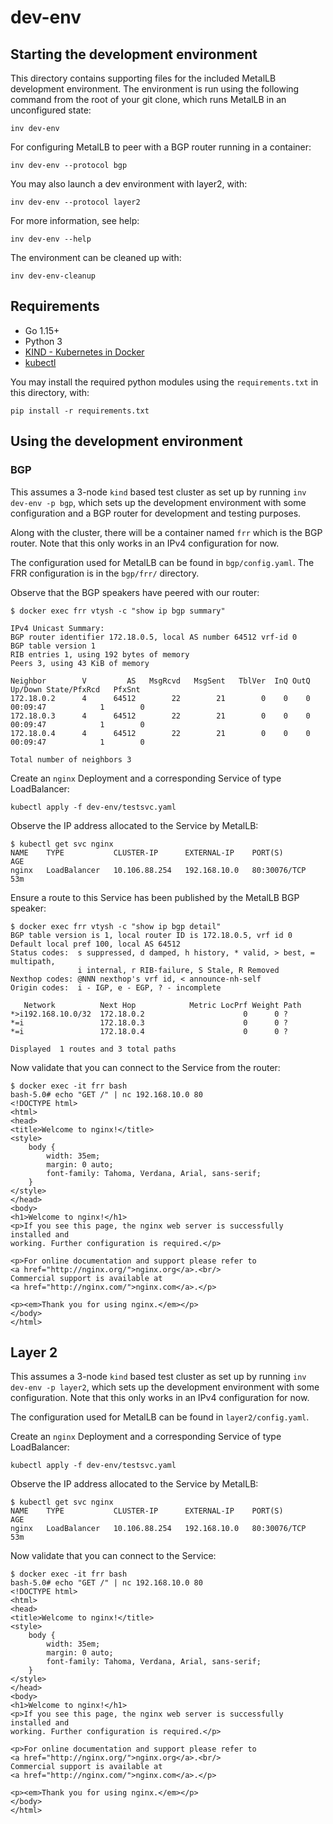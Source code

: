 # dev-env

## Starting the development environment

This directory contains supporting files for the included MetalLB development
environment. The environment is run using the following command from the root
of your git clone, which runs MetalLB in an unconfigured state:

```
inv dev-env
```

For configuring MetalLB to peer with a BGP router running
in a container:

```
inv dev-env --protocol bgp
```

You may also launch a dev environment with layer2, with:

```
inv dev-env --protocol layer2
```

For more information, see help:

```
inv dev-env --help
```

The environment can be cleaned up with:

```
inv dev-env-cleanup
```

## Requirements

* Go 1.15+
* Python 3
* [KIND - Kubernetes in Docker](https://kind.sigs.k8s.io/docs/user/quick-start/)
* [kubectl](https://kubernetes.io/docs/tasks/tools/install-kubectl-linux/)

You may install the required python modules using the `requirements.txt` in this directory, with:

```
pip install -r requirements.txt
```

## Using the development environment

### BGP

This assumes a 3-node `kind` based test cluster as set up by running `inv
dev-env -p bgp`, which sets up the development environment with some
configuration and a BGP router for development and testing purposes.

Along with the cluster, there will be a container named `frr` which is the BGP
router. Note that this only works in an IPv4 configuration for now.

The configuration used for MetalLB can be found in `bgp/config.yaml`. The FRR
configuration is in the `bgp/frr/` directory.

Observe that the BGP speakers have peered with our router:

```
$ docker exec frr vtysh -c "show ip bgp summary"

IPv4 Unicast Summary:
BGP router identifier 172.18.0.5, local AS number 64512 vrf-id 0
BGP table version 1
RIB entries 1, using 192 bytes of memory
Peers 3, using 43 KiB of memory

Neighbor        V         AS   MsgRcvd   MsgSent   TblVer  InQ OutQ  Up/Down State/PfxRcd   PfxSnt
172.18.0.2      4      64512        22        21        0    0    0 00:09:47            1        0
172.18.0.3      4      64512        22        21        0    0    0 00:09:47            1        0
172.18.0.4      4      64512        22        21        0    0    0 00:09:47            1        0

Total number of neighbors 3
```

Create an `nginx` Deployment and a corresponding Service of type LoadBalancer:

```
kubectl apply -f dev-env/testsvc.yaml
```

Observe the IP address allocated to the Service by MetalLB:

```
$ kubectl get svc nginx
NAME    TYPE           CLUSTER-IP      EXTERNAL-IP    PORT(S)        AGE
nginx   LoadBalancer   10.106.88.254   192.168.10.0   80:30076/TCP   53m
```

Ensure a route to this Service has been published by the MetalLB BGP speaker:

```
$ docker exec frr vtysh -c "show ip bgp detail"
BGP table version is 1, local router ID is 172.18.0.5, vrf id 0
Default local pref 100, local AS 64512
Status codes:  s suppressed, d damped, h history, * valid, > best, = multipath,
               i internal, r RIB-failure, S Stale, R Removed
Nexthop codes: @NNN nexthop's vrf id, < announce-nh-self
Origin codes:  i - IGP, e - EGP, ? - incomplete

   Network          Next Hop            Metric LocPrf Weight Path
*>i192.168.10.0/32  172.18.0.2                      0      0 ?
*=i                 172.18.0.3                      0      0 ?
*=i                 172.18.0.4                      0      0 ?

Displayed  1 routes and 3 total paths
```

Now validate that you can connect to the Service from the router:

```
$ docker exec -it frr bash
bash-5.0# echo "GET /" | nc 192.168.10.0 80
<!DOCTYPE html>
<html>
<head>
<title>Welcome to nginx!</title>
<style>
    body {
        width: 35em;
        margin: 0 auto;
        font-family: Tahoma, Verdana, Arial, sans-serif;
    }
</style>
</head>
<body>
<h1>Welcome to nginx!</h1>
<p>If you see this page, the nginx web server is successfully installed and
working. Further configuration is required.</p>

<p>For online documentation and support please refer to
<a href="http://nginx.org/">nginx.org</a>.<br/>
Commercial support is available at
<a href="http://nginx.com/">nginx.com</a>.</p>

<p><em>Thank you for using nginx.</em></p>
</body>
</html>
```

## Layer 2

This assumes a 3-node `kind` based test cluster as set up by running `inv
dev-env -p layer2`, which sets up the development environment with some
configuration. Note that this only works in an IPv4 configuration for now.

The configuration used for MetalLB can be found in `layer2/config.yaml`.

Create an `nginx` Deployment and a corresponding Service of type LoadBalancer:

```
kubectl apply -f dev-env/testsvc.yaml
```

Observe the IP address allocated to the Service by MetalLB:

```
$ kubectl get svc nginx
NAME    TYPE           CLUSTER-IP      EXTERNAL-IP    PORT(S)        AGE
nginx   LoadBalancer   10.106.88.254   192.168.10.0   80:30076/TCP   53m
```

Now validate that you can connect to the Service:

```
$ docker exec -it frr bash
bash-5.0# echo "GET /" | nc 192.168.10.0 80
<!DOCTYPE html>
<html>
<head>
<title>Welcome to nginx!</title>
<style>
    body {
        width: 35em;
        margin: 0 auto;
        font-family: Tahoma, Verdana, Arial, sans-serif;
    }
</style>
</head>
<body>
<h1>Welcome to nginx!</h1>
<p>If you see this page, the nginx web server is successfully installed and
working. Further configuration is required.</p>

<p>For online documentation and support please refer to
<a href="http://nginx.org/">nginx.org</a>.<br/>
Commercial support is available at
<a href="http://nginx.com/">nginx.com</a>.</p>

<p><em>Thank you for using nginx.</em></p>
</body>
</html>
```
